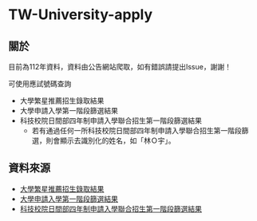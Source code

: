 # TW-University-apply

## 關於

目前為112年資料，資料由公告網站爬取，如有錯誤請提出Issue，謝謝！

可使用應試號碼查詢
- 大學繁星推薦招生錄取結果
- 大學申請入學第一階段篩選結果
- 科技校院日間部四年制申請入學聯合招生第一階段篩選結果
    - 若有通過任何一所科技校院日間部四年制申請入學聯合招生第一階段篩選，則會顯示去識別化的姓名，如「林Ｏ宇」。

## 資料來源
- [大學繁星推薦招生錄取結果](https://www.cac.edu.tw/CacLink/star112/112pstar_W2_result_RW64tXZ3qa/html_112_K3tg/ColReport/one2seven/collegeList.htm)
- [大學申請入學第一階段篩選結果](https://www.cac.edu.tw/CacLink/apply112/112Apply_SieveW8n_H86sTvu/html_sieve_112_P5gW9x/ColPost/collegeList.htm)
- [科技校院日間部四年制申請入學聯合招生第一階段篩選結果](https://ent01.jctv.ntut.edu.tw/applys1result/college.html)